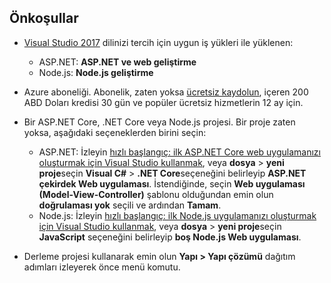 ## <a name="prerequisites"></a>Önkoşullar

* [Visual Studio 2017](https://visualstudio.microsoft.com/downloads/?utm_medium=microsoft&utm_source=docs.microsoft.com&utm_campaign=button+cta&utm_content=download+vs2017) dilinizi tercih için uygun iş yükleri ile yüklenen:
  * ASP.NET: **ASP.NET ve web geliştirme**
  * Node.js: **Node.js geliştirme**

* Azure aboneliği. Abonelik, zaten yoksa [ücretsiz kaydolun](https://azure.microsoft.com/free/?ref=microsoft.com&utm_source=microsoft.com&utm_medium=doc&utm_campaign=visualstudio), içeren 200 ABD Doları kredisi 30 gün ve popüler ücretsiz hizmetlerin 12 ay için.

* Bir ASP.NET Core, .NET Core veya Node.js projesi. Bir proje zaten yoksa, aşağıdaki seçeneklerden birini seçin:
  * ASP.NET: İzleyin [hızlı başlangıç: ilk ASP.NET Core web uygulamanızı oluşturmak için Visual Studio kullanmak](../../ide/quickstart-aspnet-core.md), veya **dosya** > **yeni proje**seçin  **Visual C#** > **.NET Core**seçeneğini belirleyip **ASP.NET çekirdek Web uygulaması**. İstendiğinde, seçin **Web uygulaması (Model-View-Controller)** şablonu olduğundan emin olun **doğrulaması yok** seçili ve ardından **Tamam**.
  * Node.js: İzleyin [hızlı başlangıç: ilk Node.js uygulamanızı oluşturmak için Visual Studio kullanmak](../../ide/quickstart-nodejs.md), veya **dosya** > **yeni proje**seçin **JavaScript** seçeneğini belirleyip **boş Node.js Web uygulaması**.

* Derleme projesi kullanarak emin olun **Yapı > Yapı çözümü** dağıtım adımları izleyerek önce menü komutu.